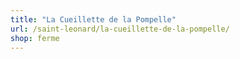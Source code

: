 ```yaml
---
title: "La Cueillette de la Pompelle"
url: /saint-leonard/la-cueillette-de-la-pompelle/
shop: ferme
---
```

